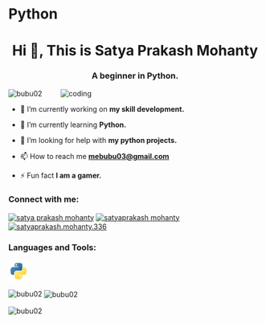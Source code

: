 # Python
<h1 align="center">Hi 👋, This is Satya Prakash Mohanty</h1>
<h3 align="center">A beginner in Python.</h3>
<img align="right" alt="coding" width="400" src="https://media.giphy.com/media/qgQUggAC3Pfv687qPC/giphy.gif">

<p align="left"> <img src="https://komarev.com/ghpvc/?username=bubu02&label=Profile%20views&color=0e75b6&style=flat" alt="bubu02" /> </p>

- 🔭 I’m currently working on **my skill development.**

- 🌱 I’m currently learning **Python.**

- 🤝 I’m looking for help with **my python projects.**

- 📫 How to reach me **mebubu03@gmail.com**

- ⚡ Fun fact **I am a gamer.**

<h3 align="left">Connect with me:</h3>
<p align="left">
<a href="https://linkedin.com/in/satya prakash mohanty" target="blank"><img align="center" src="https://raw.githubusercontent.com/rahuldkjain/github-profile-readme-generator/master/src/images/icons/Social/linked-in-alt.svg" alt="satya prakash mohanty" height="30" width="40" /></a>
<a href="https://fb.com/satyaprakash mohanty" target="blank"><img align="center" src="https://raw.githubusercontent.com/rahuldkjain/github-profile-readme-generator/master/src/images/icons/Social/facebook.svg" alt="satyaprakash mohanty" height="30" width="40" /></a>
<a href="https://instagram.com/satyaprakash.mohanty.336" target="blank"><img align="center" src="https://raw.githubusercontent.com/rahuldkjain/github-profile-readme-generator/master/src/images/icons/Social/instagram.svg" alt="satyaprakash.mohanty.336" height="30" width="40" /></a>
</p>

<h3 align="left">Languages and Tools:</h3>
<p align="left"> <a href="https://www.python.org" target="_blank" rel="noreferrer"> <img src="https://raw.githubusercontent.com/devicons/devicon/master/icons/python/python-original.svg" alt="python" width="40" height="40"/> </a> </p>

<p><img align="left" src="https://github-readme-stats.vercel.app/api/top-langs?username=bubu02&show_icons=true&locale=en&layout=compact" alt="bubu02" /></p>

<p>&nbsp;<img align="center" src="https://github-readme-stats.vercel.app/api?username=bubu02&show_icons=true&locale=en" alt="bubu02" /></p>

<p><img align="center" src="https://github-readme-streak-stats.herokuapp.com/?user=bubu02&" alt="bubu02" /></p>
